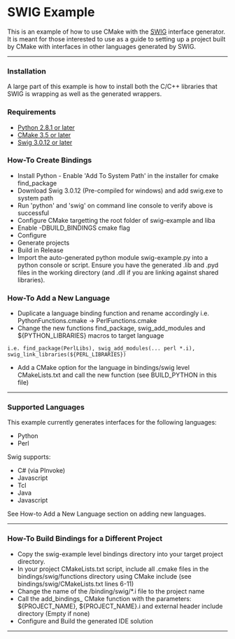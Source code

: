 # SWIG Example

This is an example of how to use CMake with the [SWIG](http://www.swig.org) interface generator. It is meant for those
interested to use as a guide to setting up a project built by CMake with interfaces in other languages generated by
SWIG.

---

### Installation
A large part of this example is how to install both the C/C++ libraries that SWIG is wrapping as well as the generated
wrappers. 

### Requirements

* [Python 2.8.1 or later](https://www.python.org/downloads/)
* [CMake 3.5 or later](https://cmake.org/download/)
* [Swig 3.0.12 or later](http://www.swig.org/download.html)

### How-To Create Bindings
* Install Python - Enable 'Add To System Path' in the installer for cmake find_package
* Download Swig 3.0.12 (Pre-compiled for windows) and add swig.exe to system path 
* Run 'python' and 'swig' on command line console to verify above is successful
* Configure CMake targetting the root folder of swig-example and liba
* Enable -DBUILD_BINDINGS cmake flag
* Configure 
* Generate projects
* Build in Release
* Import the auto-generated python module swig-example.py into a python console or script. Ensure you have the generated .lib and .pyd files in the working directory (and .dll if you are linking against shared libraries).

### How-To Add a New Language
* Duplicate a language binding function and rename accordingly i.e. PythonFunctions.cmake -> PerlFunctions.cmake
* Change the new functions find_package, swig_add_modules and ${PYTHON_LIBRARIES} macros to target language

```
i.e. find_package(PerlLibs), swig_add_modules(... perl *.i), swig_link_libraries(${PERL_LIBRARIES})
```

* Add a CMake option for the language in bindings/swig level CMakeLists.txt and call the new function (see BUILD_PYTHON in this file)


---

### Supported Languages
This example currently generates interfaces for the following languages:

* Python
* Perl

Swig supports:

* C# (via PInvoke)
* Javascript
* Tcl
* Java
* Javascript

See How-to Add a New Language section on adding new languages.

---

### How-To Build Bindings for a Different Project
* Copy the swig-example level bindings directory into your target project directory.
* In your project CMakeLists.txt script, include all .cmake files in the bindings/swig/functions directory using CMake include (see bindings/swig/CMakeLists.txt lines 6-11)
* Change the name of the /binding/swig/*.i file to the project name
* Call the add_bindings_<language> CMake function with the parameters: ${PROJECT_NAME}, ${PROJECT_NAME}.i and external header include directory (Empty if none)
* Configure and Build the generated IDE solution

---
